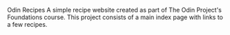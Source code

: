 Odin Recipes
A simple recipe website created as part of The Odin Project's Foundations course. This project consists of a main index page with links to a few recipes.
